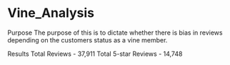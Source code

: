 # Vine_Analysis

Purpose 
The purpose of this is to dictate whether there is bias in reviews depending on the customers status as a vine member. 

Results 
Total Reviews - 37,911
Total 5-star Reviews - 14,748

